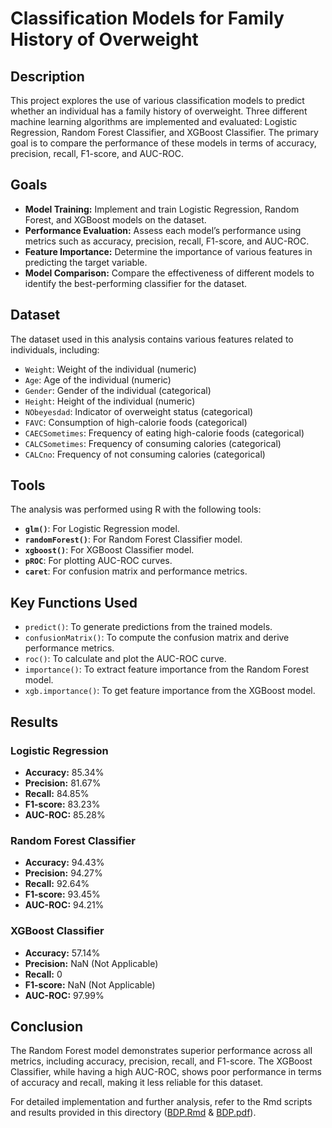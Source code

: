 # Classification Models for Family History of Overweight

## Description

This project explores the use of various classification models to predict whether an individual has a family history of overweight. Three different machine learning algorithms are implemented and evaluated: Logistic Regression, Random Forest Classifier, and XGBoost Classifier. The primary goal is to compare the performance of these models in terms of accuracy, precision, recall, F1-score, and AUC-ROC.

## Goals

- **Model Training:** Implement and train Logistic Regression, Random Forest, and XGBoost models on the dataset.
- **Performance Evaluation:** Assess each model’s performance using metrics such as accuracy, precision, recall, F1-score, and AUC-ROC.
- **Feature Importance:** Determine the importance of various features in predicting the target variable.
- **Model Comparison:** Compare the effectiveness of different models to identify the best-performing classifier for the dataset.

## Dataset

The dataset used in this analysis contains various features related to individuals, including:

- `Weight`: Weight of the individual (numeric)
- `Age`: Age of the individual (numeric)
- `Gender`: Gender of the individual (categorical)
- `Height`: Height of the individual (numeric)
- `NObeyesdad`: Indicator of overweight status (categorical)
- `FAVC`: Consumption of high-calorie foods (categorical)
- `CAECSometimes`: Frequency of eating high-calorie foods (categorical)
- `CALCSometimes`: Frequency of consuming calories (categorical)
- `CALCno`: Frequency of not consuming calories (categorical)

## Tools

The analysis was performed using R with the following tools:

- **`glm()`**: For Logistic Regression model.
- **`randomForest()`**: For Random Forest Classifier model.
- **`xgboost()`**: For XGBoost Classifier model.
- **`pROC`**: For plotting AUC-ROC curves.
- **`caret`**: For confusion matrix and performance metrics.

## Key Functions Used

- `predict()`: To generate predictions from the trained models.
- `confusionMatrix()`: To compute the confusion matrix and derive performance metrics.
- `roc()`: To calculate and plot the AUC-ROC curve.
- `importance()`: To extract feature importance from the Random Forest model.
- `xgb.importance()`: To get feature importance from the XGBoost model.

## Results

### Logistic Regression
- **Accuracy:** 85.34%
- **Precision:** 81.67%
- **Recall:** 84.85%
- **F1-score:** 83.23%
- **AUC-ROC:** 85.28%

### Random Forest Classifier
- **Accuracy:** 94.43%
- **Precision:** 94.27%
- **Recall:** 92.64%
- **F1-score:** 93.45%
- **AUC-ROC:** 94.21%

### XGBoost Classifier
- **Accuracy:** 57.14%
- **Precision:** NaN (Not Applicable)
- **Recall:** 0
- **F1-score:** NaN (Not Applicable)
- **AUC-ROC:** 97.99%

## Conclusion

The Random Forest model demonstrates superior performance across all metrics, including accuracy, precision, recall, and F1-score. The XGBoost Classifier, while having a high AUC-ROC, shows poor performance in terms of accuracy and recall, making it less reliable for this dataset.

For detailed implementation and further analysis, refer to the Rmd scripts and results provided in this directory ([BDP.Rmd](/Obesity/BDP.Rmd) & [BDP.pdf](/Obesity/BDP.pdf)).
